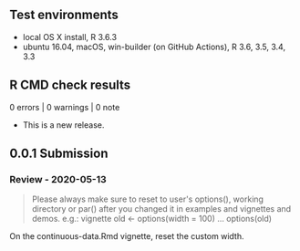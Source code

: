 
## Test environments
* local OS X install, R 3.6.3
* ubuntu 16.04, macOS, win-builder (on GitHub Actions), R 3.6, 3.5, 3.4, 3.3

## R CMD check results

0 errors | 0 warnings | 0 note

* This is a new release.

## 0.0.1 Submission

### Review - 2020-05-13

> Please always make sure to reset to user's options(), working directory 
or par() after you changed it in examples and vignettes and demos.
e.g.: vignette
old <- options(width = 100)
...
options(old)

On the continuous-data.Rmd vignette, reset the custom width. 
